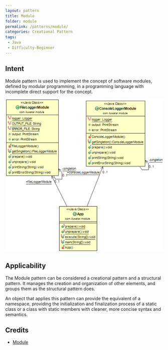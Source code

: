 ```yaml
---
layout: pattern
title: Module
folder: module
permalink: /patterns/module/
categories: Creational Pattern
tags:
 - Java
 - Difficulty-Beginner
---
```


## Intent
Module pattern is used to implement the concept of software modules, defined by modular programming, in a programming language with incomplete direct support for the concept.

![alt text](./etc/module.png "Module")

## Applicability
The Module pattern can be considered a creational pattern and a structural pattern. It manages the creation and organization of other elements, and groups them as the structural pattern does.

An object that applies this pattern can provide the equivalent of a namespace, providing the initialization and finalization process of a static class or a class with static members with cleaner, more concise syntax and semantics.

## Credits

* [Module](https://en.wikipedia.org/wiki/Module_pattern)
